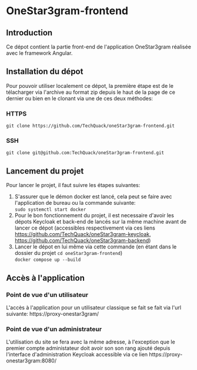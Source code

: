 
# OneStar3gram-frontend

## Introduction

Ce dépot contient la partie front-end de l'application OneStar3gram réalisée avec le framework Angular.

## Installation du dépot

Pour pouvoir utiliser localement ce dépot, la première étape est de le télacharger via l'archive au format zip depuis le haut de la page de ce dernier ou bien en le clonant via une de ces deux méthodes:

### HTTPS

`git clone https://github.com/TechQuack/oneStar3gram-frontend.git`

### SSH

`git clone git@github.com:TechQuack/oneStar3gram-frontend.git`

## Lancement du projet

Pour lancer le projet, il faut suivre les étapes suivantes:

1. S'assurer que le démon docker est lancé, cela peut se faire avec l'application de bureau ou la commande suivante:  
`sudo systemctl start docker`  
2. Pour le bon fonctionnement du projet, il est necessaire d'avoir les dépots Keycloak et back-end de lancés sur la même machine avant de lancer ce dépot (accessibles respectivement via ces liens https://github.com/TechQuack/oneStar3gram-keycloak, https://github.com/TechQuack/oneStar3gram-backend)
3. Lancer le dépot en lui même via cette commande (en étant dans le dossier du projet `cd oneStar3gram-frontend`)  
`docker compose up --build`

## Accès à l'application

### Point de vue d'un utilisateur

L'accès à l'application pour un utilisateur classique se fait se fait via l'url suivante: https://proxy-onestar3gram/

### Point de vue d'un administrateur

L'utilisation du site se fera avec la même adresse, à l'exception que le premier compte administateur doit avoir son son rang ajouté depuis l'interface d'administration Keycloak accessible via ce lien https://proxy-onestar3gram:8080/
